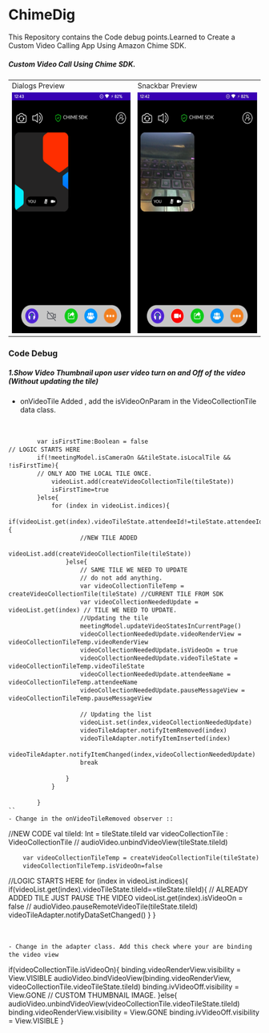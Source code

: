 # ChimeDig
This Repository contains the Code debug points.Learned to Create a Custom Video Calling App Using Amazon Chime SDK.

##### Custom Video Call Using Chime SDK.


<table>
  <tr>
    <td>Dialogs Preview</td>
     <td>Snackbar Preview</td>
   </tr>
  <tr>
    <td><img src="user_video_off.png" width=270 height=480></td>
    <td><img src="user_video_on.jpeg" width=270 height=480></td>
  </tr>
 </table>



### Code Debug

##### 1.Show Video Thumbnail upon user video turn on and Off of the video (Without updating the tile)
- onVideoTile Added , add the isVideoOnParam in the VideoCollectionTile data class.
```


        var isFirstTime:Boolean = false
// LOGIC STARTS HERE
        if(!meetingModel.isCameraOn &&tileState.isLocalTile && !isFirstTime){
        // ONLY ADD THE LOCAL TILE ONCE.
            videoList.add(createVideoCollectionTile(tileState))
            isFirstTime=true
        }else{
            for (index in videoList.indices){
                if(videoList.get(index).videoTileState.attendeeId!=tileState.attendeeId){
                    //NEW TILE ADDED
                    videoList.add(createVideoCollectionTile(tileState))
                }else{
                    // SAME TILE WE NEED TO UPDATE
                    // do not add anything.
                    var videoCollectionTileTemp = createVideoCollectionTile(tileState) //CURRENT TILE FROM SDK
                    var videoCollectionNeededUpdate = videoList.get(index) // TILE WE NEED TO UPDATE.
                    //Updating the tile
                    meetingModel.updateVideoStatesInCurrentPage()
                    videoCollectionNeededUpdate.videoRenderView = videoCollectionTileTemp.videoRenderView
                    videoCollectionNeededUpdate.isVideoOn = true
                    videoCollectionNeededUpdate.videoTileState = videoCollectionTileTemp.videoTileState
                    videoCollectionNeededUpdate.attendeeName = videoCollectionTileTemp.attendeeName
                    videoCollectionNeededUpdate.pauseMessageView = videoCollectionTileTemp.pauseMessageView

                    // Updating the list
                    videoList.set(index,videoCollectionNeededUpdate)
                    videoTileAdapter.notifyItemRemoved(index)
                    videoTileAdapter.notifyItemInserted(index)
                    videoTileAdapter.notifyItemChanged(index,videoCollectionNeededUpdate)
                    break

                }
            }

        }
``
- Change in the onVideoTileRemoved observer ::
```
 //NEW CODE
        val tileId: Int = tileState.tileId
        var videoCollectionTile : VideoCollectionTile
//        audioVideo.unbindVideoView(tileState.tileId)

        var videoCollectionTileTemp = createVideoCollectionTile(tileState)
        videoCollectionTileTemp.isVideoOn=false


//LOGIC STARTS HERE
        for (index in videoList.indices){
            if(videoList.get(index).videoTileState.tileId==tileState.tileId){
                // ALREADY ADDED TILE JUST PAUSE THE VIDEO
                videoList.get(index).isVideoOn = false
//                audioVideo.pauseRemoteVideoTile(tileState.tileId)
                videoTileAdapter.notifyDataSetChanged()
            }
        }

```


- Change in the adapter class. Add this check where your are binding the video view
```
if(videoCollectionTile.isVideoOn){
                    binding.videoRenderView.visibility = View.VISIBLE
                    audioVideo.bindVideoView(binding.videoRenderView, videoCollectionTile.videoTileState.tileId)
                    binding.ivVideoOff.visibility = View.GONE // CUSTOM THUMBNAIL IMAGE.
                }else{
                    audioVideo.unbindVideoView(videoCollectionTile.videoTileState.tileId)
                    binding.videoRenderView.visibility = View.GONE
                    binding.ivVideoOff.visibility = View.VISIBLE
                }
```
